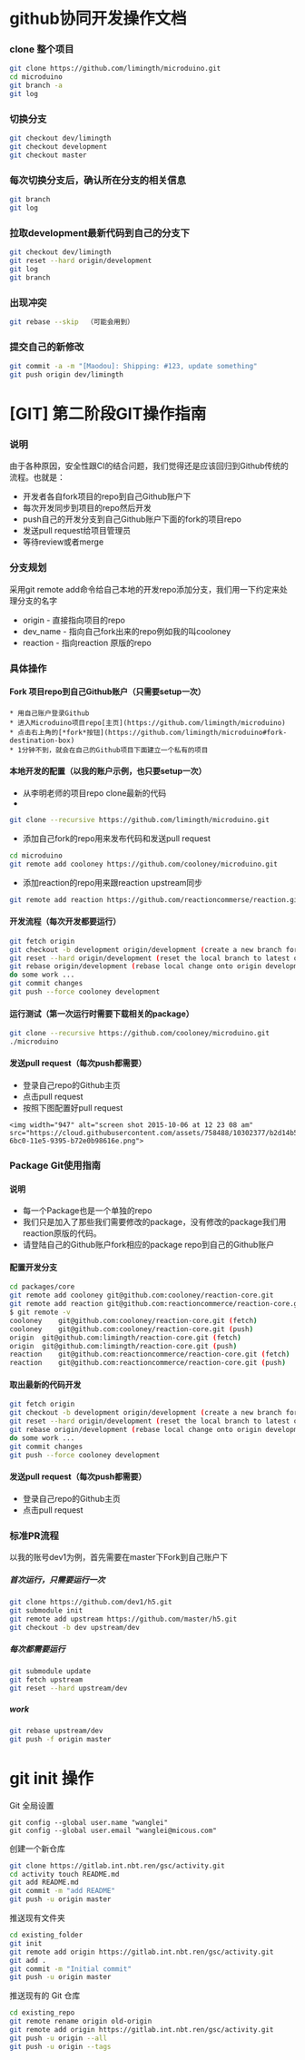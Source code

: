 # github协同开发操作文档

### clone 整个项目
```sh
git clone https://github.com/limingth/microduino.git
cd microduino
git branch -a
git log
```

### 切换分支
```sh
git checkout dev/limingth
git checkout development
git checkout master
```

### 每次切换分支后，确认所在分支的相关信息
```sh
git branch 
git log
```

### 拉取development最新代码到自己的分支下

```sh
git checkout dev/limingth
git reset --hard origin/development
git log
git branch
```

### 出现冲突

```sh
git rebase --skip  （可能会用到）
```

### 提交自己的新修改
```sh
git commit -a -m "[Maodou]: Shipping: #123, update something"
git push origin dev/limingth
```


# [GIT] 第二阶段GIT操作指南

### 说明
由于各种原因，安全性跟CI的结合问题，我们觉得还是应该回归到Github传统的流程。也就是：
* 开发者各自fork项目的repo到自己Github账户下
* 每次开发同步到项目的repo然后开发
* push自己的开发分支到自己Github账户下面的fork的项目repo
* 发送pull request给项目管理员
* 等待review或者merge

### 分支规划
采用git remote add命令给自己本地的开发repo添加分支，我们用一下约定来处理分支的名字
* origin - 直接指向项目的repo
* dev_name - 指向自己fork出来的repo例如我的叫cooloney
* reaction - 指向reaction 原版的repo

### 具体操作
#### Fork 项目repo到自己Github账户（只需要setup一次）
```
* 用自己账户登录Github
* 进入Microduino项目repo[主页](https://github.com/limingth/microduino)
* 点击右上角的[*fork*按钮](https://github.com/limingth/microduino#fork-destination-box)
* 1分钟不到，就会在自己的Github项目下面建立一个私有的项目
```

#### 本地开发的配置（以我的账户示例，也只要setup一次）

* 从李明老师的项目repo clone最新的代码
* 
```sh
git clone --recursive https://github.com/limingth/microduino.git
```

* 添加自己fork的repo用来发布代码和发送pull request

```sh
cd microduino
git remote add cooloney https://github.com/cooloney/microduino.git
```
* 添加reaction的repo用来跟reaction upstream同步

```sh
git remote add reaction https://github.com/reactioncommerse/reaction.git
```

#### 开发流程（每次开发都要运行）

```sh
git fetch origin
git checkout -b development origin/development (create a new branch for development)
git reset --hard origin/development (reset the local branch to latest origin development branch)
git rebase origin/development (rebase local change onto origin development branch)
do some work ...
git commit changes
git push --force cooloney development
```

#### 运行测试（第一次运行时需要下载相关的package）

```sh
git clone --recursive https://github.com/cooloney/microduino.git
./microduino
```

#### 发送pull request（每次push都需要）
* 登录自己repo的Github主页
* 点击pull request
* 按照下图配置好pull request

```
<img width="947" alt="screen shot 2015-10-06 at 12 23 08 am" src="https://cloud.githubusercontent.com/assets/758488/10302377/b2d14b5e-6bc0-11e5-9395-b72e0b98616e.png">
```

### Package Git使用指南
#### 说明
* 每一个Package也是一个单独的repo
* 我们只是加入了那些我们需要修改的package，没有修改的package我们用reaction原版的代码。
* 请登陆自己的Github账户fork相应的package repo到自己的Github账户

#### 配置开发分支

```sh
cd packages/core
git remote add cooloney git@github.com:cooloney/reaction-core.git
git remote add reaction git@github.com:reactioncommerce/reaction-core.git
$ git remote -v
cooloney	git@github.com:cooloney/reaction-core.git (fetch)
cooloney	git@github.com:cooloney/reaction-core.git (push)
origin	git@github.com:limingth/reaction-core.git (fetch)
origin	git@github.com:limingth/reaction-core.git (push)
reaction	git@github.com:reactioncommerce/reaction-core.git (fetch)
reaction	git@github.com:reactioncommerce/reaction-core.git (push)
```

#### 取出最新的代码开发

```sh
git fetch origin
git checkout -b development origin/development (create a new branch for development)
git reset --hard origin/development (reset the local branch to latest origin development branch)
git rebase origin/development (rebase local change onto origin development branch)
do some work ...
git commit changes
git push --force cooloney development
```

#### 发送pull request（每次push都需要）
* 登录自己repo的Github主页
* 点击pull request





### 标准PR流程

以我的账号dev1为例，首先需要在master下Fork到自己账户下

##### 首次运行，只需要运行一次

```sh
git clone https://github.com/dev1/h5.git
git submodule init
git remote add upstream https://github.com/master/h5.git
git checkout -b dev upstream/dev
```
##### 每次都需要运行

```sh
git submodule update
git fetch upstream
git reset --hard upstream/dev
```
##### work

```sh
git rebase upstream/dev
git push -f origin master
```





# git init 操作
Git 全局设置

```
git config --global user.name "wanglei" 
git config --global user.email "wanglei@micous.com"
```

创建一个新仓库

```sh
git clone https://gitlab.int.nbt.ren/gsc/activity.git 
cd activity touch README.md 
git add README.md 
git commit -m "add README" 
git push -u origin master
```

推送现有文件夹

```sh
cd existing_folder 
git init 
git remote add origin https://gitlab.int.nbt.ren/gsc/activity.git 
git add . 
git commit -m "Initial commit" 
git push -u origin master
```

推送现有的 Git 仓库

```sh
cd existing_repo 
git remote rename origin old-origin 
git remote add origin https://gitlab.int.nbt.ren/gsc/activity.git 
git push -u origin --all 
git push -u origin --tags
```

